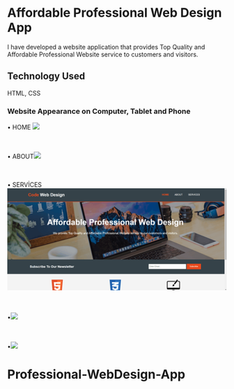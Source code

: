 <h1>Affordable Professional Web Design App</h1>

<p>I have developed a website application that provides Top Quality and Affordable Professional Website service to customers and visitors.</p>

<h2>Technology Used</h2>

HTML, CSS <br>

<h3>Website Appearance on Computer, Tablet and Phone</h3>

&#8226; HOME <img src="/gif/CodeWebDesign.gif"></br></br></br>

&#8226; ABOUT<img src="/gif/CodeWebDesignOne.gif"></br></br></br>

&#8226; SERVİCES<img src="/gif/CodeWebDesignTwo.gif"></br></br></br>

&#8226;<img src="/gif/CodeWebDesignThree.gif"></br></br></br>

&#8226;<img src="/gif/CodeWebDesignFour.gif">



# Professional-WebDesign-App

